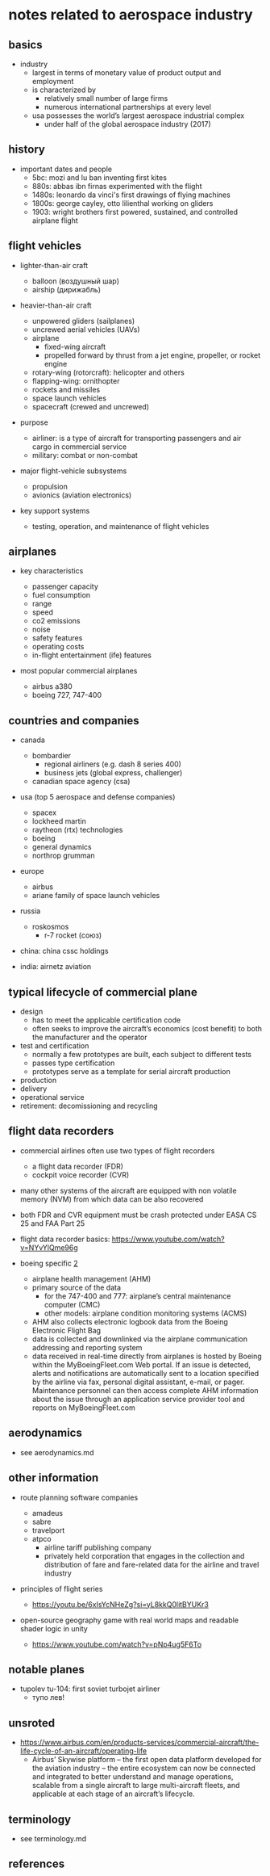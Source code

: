 # notes related to aerospace industry

## basics

- industry
  - largest in terms of monetary value of product output and employment
  - is characterized by
    - relatively small number of large firms
    - numerous international partnerships at every level
  - usa possesses the world’s largest aerospace industrial complex
    - under half of the global aerospace industry (2017)


## history

- important dates and people
  - 5bc:   mozi and lu ban inventing first kites
  - 880s:  abbas ibn firnas experimented with the flight
  - 1480s: leonardo da vinci's first drawings of flying machines
  - 1800s: george cayley, otto lilienthal working on gliders
  - 1903:  wright brothers first powered, sustained, and controlled airplane flight


## flight vehicles

- lighter-than-air craft
  - balloon (воздушный шар)
  - airship (дирижабль)

- heavier-than-air craft
  - unpowered gliders (sailplanes)
  - uncrewed aerial vehicles (UAVs)
  - airplane
    - fixed-wing aircraft
    - propelled forward by thrust from a jet engine, propeller, or rocket engine
  - rotary-wing (rotorcraft): helicopter and others
  - flapping-wing: ornithopter
  - rockets and missiles
  - space launch vehicles
  - spacecraft (crewed and uncrewed)

- purpose
  - airliner: is a type of aircraft for transporting passengers and air cargo in commercial service
  - military: combat or non-combat

- major flight-vehicle subsystems 
  - propulsion
  - avionics (aviation electronics)

- key support systems
  - testing, operation, and maintenance of flight vehicles


## airplanes

- key characteristics
  - passenger capacity
  - fuel consumption
  - range
  - speed
  - co2 emissions
  - noise
  - safety features
  - operating costs
  - in-flight entertainment (ife) features

- most popular commercial airplanes
  - airbus a380
  - boeing 727, 747-400




## countries and companies

- canada
  - bombardier
    - regional airliners (e.g. dash 8 series 400)
    - business jets (global express, challenger)
  - canadian space agency (csa)

- usa (top 5 aerospace and defense companies)
  - spacex
  - lockheed martin
  - raytheon (rtx) technologies
  - boeing
  - general dynamics
  - northrop grumman

- europe
  - airbus
  - ariane family of space launch vehicles

- russia
  - roskosmos
    - r-7 rocket (союз)

- china: china cssc holdings

- india: airnetz aviation


## typical lifecycle of commercial plane

- design
  - has to meet the applicable certification code
  - often seeks to improve the aircraft’s economics (cost benefit) to both the manufacturer and the operator
- test and certification
  - normally a few prototypes are built, each subject to different tests
  - passes type certification 
  - prototypes serve as a template for serial aircraft production
- production
- delivery
- operational service
- retirement: decomissioning and recycling


## flight data recorders

- commercial airlines often use two types of flight recorders 
  - a flight data recorder (FDR)
  - cockpit voice recorder (CVR)

- many other systems of the aircraft are equipped with non volatile memory (NVM) from which data can be also recovered

- both FDR and CVR equipment must be crash protected under EASA CS 25 and FAA Part 25

- flight data recorder basics: https://www.youtube.com/watch?v=NYvYlQme96g

- boeing specific [2]
  - airplane health management (AHM)
  - primary source of the data
    - for the 747-400 and 777: airplane’s central maintenance computer (CMC)
    - other models: airplane condition monitoring systems (ACMS)
  - AHM also collects electronic logbook data from the Boeing Electronic Flight Bag
  - data is collected and downlinked via the airplane communication addressing and reporting system
  - data received in real-time directly from airplanes is hosted by Boeing within the MyBoeingFleet.com Web portal. If an issue is detected, alerts and notifications are automatically sent to a location specified by the airline via fax, personal digital assistant, e-mail, or pager. Maintenance personnel can then access complete AHM information about the issue through an application service provider tool and reports on MyBoeingFleet.com


## aerodynamics

- see aerodynamics.md


## other information

- route planning software companies
  - amadeus
  - sabre
  - travelport
  - atpco
    - airline tariff publishing company
    - privately held corporation that engages in the collection and distribution of fare and fare-related data for the airline and travel industry

- principles of flight series
  - https://youtu.be/6xIsYcNHeZg?si=yL8kkQ0litBYUKr3

- open-source geography game with real world maps and readable shader logic in unity
  - https://www.youtube.com/watch?v=pNp4ug5F6To


## notable planes

- tupolev tu-104: first soviet turbojet airliner
  - тупо лев!


## unsroted

- https://www.airbus.com/en/products-services/commercial-aircraft/the-life-cycle-of-an-aircraft/operating-life
  - Airbus’ Skywise platform – the first open data platform developed for the aviation industry – the entire ecosystem can now be connected and integrated to better understand and manage operations, scalable from a single aircraft to large multi-aircraft fleets, and applicable at each stage of an aircraft’s lifecycle.


## terminology

- see terminology.md


## references

[1]: https://skybrary.aero/
[2]: https://www.boeing.com/commercial/aeromagazine/articles/qtr_3_07/article_04_2.html

